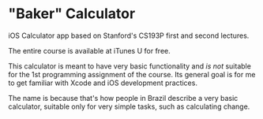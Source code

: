 # "Baker" Calculator
iOS Calculator app based on Stanford's CS193P first and second lectures.

The entire course is available at iTunes U for free.

This calculator is meant to have very basic functionality and *is not* suitable for the 1st programming assignment of the course.
Its general goal is for me to get familiar with Xcode and iOS development practices.

The name is because that's how people in Brazil describe a very basic calculator, suitable only for very simple tasks, such as calculating change.
